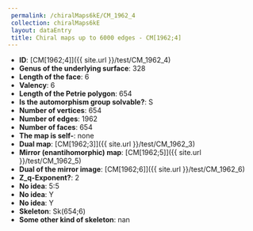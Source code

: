 ```yaml
--- 
 permalink: /chiralMaps6kE/CM_1962_4 
 collection: chiralMaps6kE
 layout: dataEntry
 title: Chiral maps up to 6000 edges - CM[1962;4]
---
```


- **ID**: [CM[1962;4]]({{ site.url }}/test/CM_1962_4)
- **Genus of the underlying surface**: 328
- **Length of the face**: 6
- **Valency**: 6
- **Length of the Petrie polygon**: 654
- **Is the automorphism group solvable?**: S
- **Number of vertices**: 654
- **Number of edges**: 1962
- **Number of faces**: 654
- **The map is self-**: none
- **Dual map**: [CM[1962;3]]({{ site.url }}/test/CM_1962_3)
- **Mirror (enantihomorphic) map**: [CM[1962;5]]({{ site.url }}/test/CM_1962_5)
- **Dual of the mirror image**: [CM[1962;6]]({{ site.url }}/test/CM_1962_6)
- **Z_q-Exponent?**: 2
- **No idea**:  5:5
- **No idea**: Y
- **No idea**: Y
- **Skeleton**: Sk(654;6)
- **Some other kind of skeleton**: nan
